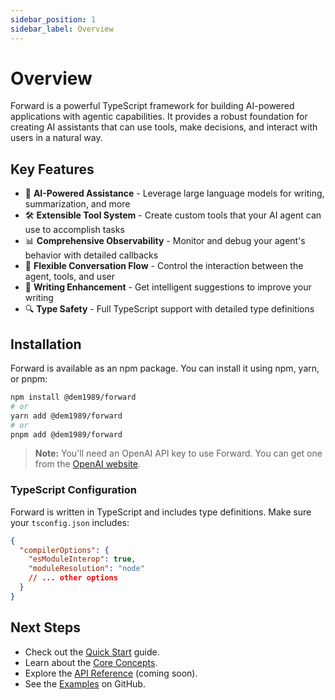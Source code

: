 ```yaml
---
sidebar_position: 1
sidebar_label: Overview
---
```


# Overview

Forward is a powerful TypeScript framework for building AI-powered applications with agentic capabilities. It provides a robust foundation for creating AI assistants that can use tools, make decisions, and interact with users in a natural way.

## Key Features

- 🧠 **AI-Powered Assistance** - Leverage large language models for writing, summarization, and more
- 🛠️ **Extensible Tool System** - Create custom tools that your AI agent can use to accomplish tasks
- 📊 **Comprehensive Observability** - Monitor and debug your agent's behavior with detailed callbacks
- 🔄 **Flexible Conversation Flow** - Control the interaction between the agent, tools, and user
- 📝 **Writing Enhancement** - Get intelligent suggestions to improve your writing
- 🔍 **Type Safety** - Full TypeScript support with detailed type definitions

## Installation

Forward is available as an npm package. You can install it using npm, yarn, or pnpm:

```bash
npm install @dem1989/forward
# or
yarn add @dem1989/forward
# or
pnpm add @dem1989/forward
```

> **Note:** You'll need an OpenAI API key to use Forward. You can get one from the [OpenAI website](https://platform.openai.com/api-keys).

### TypeScript Configuration

Forward is written in TypeScript and includes type definitions. Make sure your `tsconfig.json` includes:

```json
{
  "compilerOptions": {
    "esModuleInterop": true,
    "moduleResolution": "node"
    // ... other options
  }
}
```

## Next Steps

*   Check out the [Quick Start](./quick-start) guide.
*   Learn about the [Core Concepts](./concepts/agent).
*   Explore the [API Reference](/api-docs/index.html) (coming soon).
*   See the [Examples](https://github.com/DEM1989/helse-agentic-library/tree/main/examples) on GitHub.
